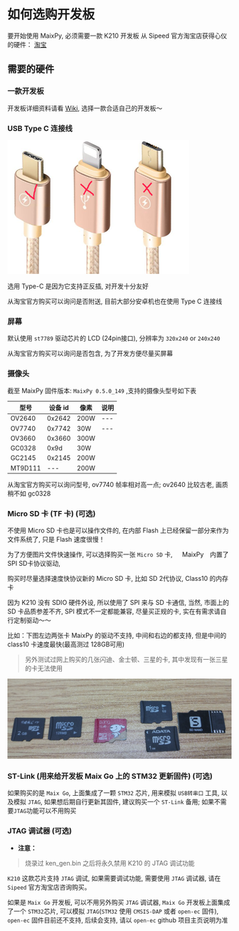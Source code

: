 如何选购开发板
========

要开始使用 MaixPy,  必须需要一款 K210 开发板
从 Sipeed 官方淘宝店获得心仪的硬件： [淘宝](https://sipeed.taobao.com/)


## 需要的硬件

### 一款开发板

开发板详细资料请看 [Wiki](https://wiki.sipeed.com/zh/maix/board/),  选择一款合适自己的开发板～

### USB Type C 连接线

<img src="../../assets/hardware/other/usb_type_c.png" height="300" alt="type_c">

选用 Type-C 是因为它支持正反插, 对开发十分友好

从淘宝官方购买可以询问是否附送,  目前大部分安卓机也在使用 Type C 连接线

### 屏幕

默认使用 `st7789` 驱动芯片的 LCD (24pin接口),  分辨率为 `320x240` or `240x240`

从淘宝官方购买可以询问是否包含, 为了开发方便尽量买屏幕

### 摄像头

截至 MaixPy 固件版本: `MaixPy 0.5.0_149` ,支持的摄像头型号如下表

| 型号 | 设备 id | 像素 | 说明 |
| --- | --- | --- | --- |
| OV2640 | 0x2642 | 200W | --- |
| OV7740 | 0x7742 | 30W | --- |
| OV3660 | 0x3660 | 300W |  |
| GC0328 | 0x9d | 30W | |
| GC2145 | 0x2145 | 200W | |
| MT9D111  | --- | 200W | |

从淘宝官方购买可以询问型号, ov7740 帧率相对高一点; ov2640 比较古老, 画质稍不如 gc0328

### Micro SD 卡 (TF 卡) (可选)

不使用 Micro SD 卡也是可以操作文件的,  在内部 Flash 上已经保留一部分来作为文件系统了, 只是 Flash 速度很慢！

为了方便图片文件快速操作, 可以选择购买一张 `Micro SD` 卡, 　 MaixPy　内置了 SPI SD卡协议驱动, 

购买时尽量选择速度快协议新的 Micro SD 卡,  比如 SD 2代协议,  Class10 的内存卡

因为 K210 没有 SDIO 硬件外设,  所以使用了 SPI 来与 SD 卡通信,  当然, 市面上的 SD 卡品质参差不齐,  SPI 模式不一定都能兼容,  尽量买正规的卡,  实在有需求请自行定制驱动～～

比如：下图左边两张卡 MaixPy 的驱动不支持,  中间和右边的都支持,  但是中间的 class10 卡速度最快(最高测过 128GB可用)
> 另外测试过网上购买的几张闪迪、金士顿、三星的卡, 其中发现有一张三星的卡无法使用

![TF SDCard](../../assets/hardware/other/tf_sdcard.png)


### ST-Link (用来给开发板 Maix Go 上的 STM32 更新固件) (可选)

如果购买的是 `Maix Go`,  上面集成了一颗 `STM32` 芯片,  用来模拟 `USB转串口` 工具,  以及模拟 `JTAG`, 如果想后期自行更新其固件, 建议购买一个 `ST-Link` 备用; 如果不需要`JTAG`功能可以不用购买

### JTAG 调试器 (可选)

- **注意：**
> 烧录过 ken_gen.bin 之后将永久禁用 K210 的 JTAG 调试功能

`K210` 这款芯片支持 `JTAG` 调试,  如果需要调试功能,  需要使用 `JTAG` 调试器,  请在 `Sipeed` 官方淘宝店咨询购买。

如果是 `Maix Go` 开发板,  可以不用另外购买 `JTAG` 调试器,  `Maix Go` 开发板上面集成了一个 `STM32`芯片,  可以模拟 `JTAG`(`STM32` 使用 `CMSIS-DAP` 或者 `open-ec` 固件),  `open-ec` 固件目前还不支持, 后续会支持, 请以 `open-ec` github 项目主页说明为准





